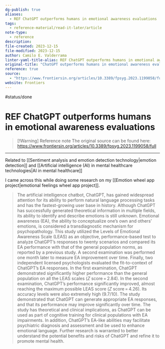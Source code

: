 ```yaml
---
dg-publish: true
aliases:
  - REF ChatGPT outperforms humans in emotional awareness evaluations
tags:
  - reference-material/read-it-later/article
note-type:
  - reference
description: 
file-created: 2023-12-15
file-modified: 2023-12-15
author: Camilo E. Valderrama
linter-yaml-title-alias: REF ChatGPT outperforms humans in emotional awareness evaluations
original-title: "ChatGPT outperforms humans in emotional awareness evaluations"
reference: true
source:
  - "https://www.frontiersin.org/articles/10.3389/fpsyg.2023.1199058/full"
website: Frontiers
---
```

 #status/done

# REF ChatGPT outperforms humans in emotional awareness evaluations

> [!Warning] Reference note
> The original source can be found here: https://www.frontiersin.org/articles/10.3389/fpsyg.2023.1199058/full

---
Related to [[Sentiment analysis and emotion detection technology|emotion detection]] and [[Artificial intelligence (AI) in mental healthcare technologies|AI in mental healthcare]]

I came across this while doing some research on my [[Emotion wheel app project|emotional feelings wheel app project]].

> The artificial intelligence chatbot, ChatGPT, has gained widespread attention for its ability to perform natural language processing tasks and has the fastest-growing user base in history. Although ChatGPT has successfully generated theoretical information in multiple fields, its ability to identify and describe emotions is still unknown. Emotional awareness (EA), the ability to conceptualize one’s own and others’ emotions, is considered a transdiagnostic mechanism for psychopathology. This study utilized the Levels of Emotional Awareness Scale (LEAS) as an objective, performance-based test to analyze ChatGPT’s responses to twenty scenarios and compared its EA performance with that of the general population norms, as reported by a previous study. A second examination was performed one month later to measure EA improvement over time. Finally, two independent licensed psychologists evaluated the fit-to-context of ChatGPT’s EA responses. In the first examination, ChatGPT demonstrated significantly higher performance than the general population on all the LEAS scales (_Z_ score = 2.84). In the second examination, ChatGPT’s performance significantly improved, almost reaching the maximum possible LEAS score (_Z_ score = 4.26). Its accuracy levels were also extremely high (9.7/10). The study demonstrated that ChatGPT can generate appropriate EA responses, and that its performance may improve significantly over time. The study has theoretical and clinical implications, as ChatGPT can be used as part of cognitive training for clinical populations with EA impairments. In addition, ChatGPT’s EA-like abilities may facilitate psychiatric diagnosis and assessment and be used to enhance emotional language. Further research is warranted to better understand the potential benefits and risks of ChatGPT and refine it to promote mental health.
